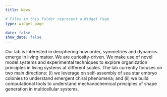 ```yaml
---
title: News

# Files in this folder represent a Widget Page
type: widget_page

date: false
show_date: false
---
```


Our lab is interested in deciphering how order, symmetries and dynamics emerge in living matter. We are curiosity-driven. We make use of novel model systems and experimental techniques to explore organization principles in living systems at different scales. The lab currently focuses on two main directions: (i) we leverage on self-assembly of sea star embryo colonies to understand emergent chiral phenomena; and (ii) we build computational tools to understand mechanochemical principles of shape generation in multicellular systems. 